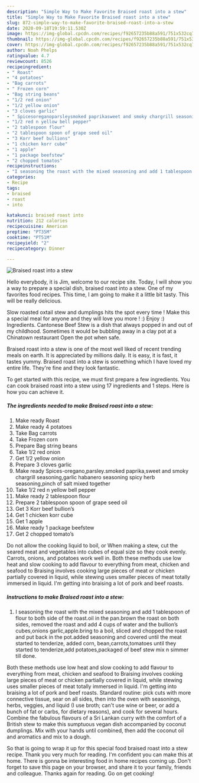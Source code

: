 ```yaml
---
description: "Simple Way to Make Favorite Braised roast into a stew"
title: "Simple Way to Make Favorite Braised roast into a stew"
slug: 872-simple-way-to-make-favorite-braised-roast-into-a-stew
date: 2020-09-18T19:59:11.530Z
image: https://img-global.cpcdn.com/recipes/f92657235b88a591/751x532cq70/braised-roast-into-a-stew-recipe-main-photo.jpg
thumbnail: https://img-global.cpcdn.com/recipes/f92657235b88a591/751x532cq70/braised-roast-into-a-stew-recipe-main-photo.jpg
cover: https://img-global.cpcdn.com/recipes/f92657235b88a591/751x532cq70/braised-roast-into-a-stew-recipe-main-photo.jpg
author: Noah Phelps
ratingvalue: 4.7
reviewcount: 8526
recipeingredient:
- " Roast"
- "4 potatoes"
- "Bag carrots"
- " Frozen corn"
- "Bag string beans"
- "1/2 red onion"
- "1/2 yellow onion"
- "3 cloves garlic"
- " Spicesoreganoparsleysmoked paprikasweet and smoky chargrill seasoninggarlic habanero seasoning spicy herb seasoningpinch of salt mixed together"
- "1/2 red n yellow bell pepper"
- "2 tablespoon flour"
- "2 tablespoon spoon of grape seed oil"
- "3 Korr beef bullions"
- "1 chicken korr cube"
- "1 apple"
- "1 package beefstew"
- "2 chopped tomatos"
recipeinstructions:
- "I seasoning the roast with the mixed seasoning and add 1 tablespoon of flour to both side of the roast.oil in the pan.brown the roast on both sides, removed the roast and add 4 cups of water and the bullion’s cubes,onions garlic,apple.bring to a boil, sliced and chopped the roast and put back in the pot.added seasoning and covered until the meat started to tenderize, added corn, bean,carrots,tomatoes until they started to tenderize,add potatoes,packaged of beef stew mix n simmer till done."
categories:
- Recipe
tags:
- braised
- roast
- into

katakunci: braised roast into 
nutrition: 212 calories
recipecuisine: American
preptime: "PT35M"
cooktime: "PT51M"
recipeyield: "2"
recipecategory: Dinner

---
```



![Braised roast into a stew](https://img-global.cpcdn.com/recipes/f92657235b88a591/751x532cq70/braised-roast-into-a-stew-recipe-main-photo.jpg)

Hello everybody, it is Jim, welcome to our recipe site. Today, I will show you a way to prepare a special dish, braised roast into a stew. One of my favorites food recipes. This time, I am going to make it a little bit tasty. This will be really delicious.

Slow roasted oxtail stew and dumplings hits the spot every time ! Make this a special meal for anyone and they will love you more ! :) Enjoy :) Ingredients. Cantonese Beef Stew is a dish that always popped in and out of my childhood. Sometimes it would be bubbling away in a clay pot at a Chinatown restaurant Open the pot when safe.

Braised roast into a stew is one of the most well liked of recent trending meals on earth. It is appreciated by millions daily. It is easy, it is fast, it tastes yummy. Braised roast into a stew is something which I have loved my entire life. They're fine and they look fantastic.


To get started with this recipe, we must first prepare a few ingredients. You can cook braised roast into a stew using 17 ingredients and 1 steps. Here is how you can achieve it.

<!--inarticleads1-->

##### The ingredients needed to make Braised roast into a stew:

1. Make ready  Roast
1. Make ready 4 potatoes
1. Take Bag carrots
1. Take  Frozen corn
1. Prepare Bag string beans
1. Take 1/2 red onion
1. Get 1/2 yellow onion
1. Prepare 3 cloves garlic
1. Make ready  Spices-oregano,parsley.smoked paprika,sweet and smoky chargrill seasoning,garlic habanero seasoning spicy herb seasoning,pinch of salt mixed together
1. Take 1/2 red n yellow bell pepper
1. Make ready 2 tablespoon flour
1. Prepare 2 tablespoon spoon of grape seed oil
1. Get 3 Korr beef bullion’s
1. Get 1 chicken korr cube
1. Get 1 apple
1. Make ready 1 package beefstew
1. Get 2 chopped tomato’s


Do not allow the cooking liquid to boil, or When making a stew, cut the seared meat and vegetables into cubes of equal size so they cook evenly. Carrots, onions, and potatoes work well in. Both these methods use low heat and slow cooking to add flavour to everything from meat, chicken and seafood to Braising involves cooking large pieces of meat or chicken partially covered in liquid, while stewing uses smaller pieces of meat totally immersed in liquid. I&#39;m getting into braising a lot of pork and beef roasts. 

<!--inarticleads2-->

##### Instructions to make Braised roast into a stew:

1. I seasoning the roast with the mixed seasoning and add 1 tablespoon of flour to both side of the roast.oil in the pan.brown the roast on both sides, removed the roast and add 4 cups of water and the bullion’s cubes,onions garlic,apple.bring to a boil, sliced and chopped the roast and put back in the pot.added seasoning and covered until the meat started to tenderize, added corn, bean,carrots,tomatoes until they started to tenderize,add potatoes,packaged of beef stew mix n simmer till done.


Both these methods use low heat and slow cooking to add flavour to everything from meat, chicken and seafood to Braising involves cooking large pieces of meat or chicken partially covered in liquid, while stewing uses smaller pieces of meat totally immersed in liquid. I&#39;m getting into braising a lot of pork and beef roasts. Standard routine: pick cuts with more connective tissue, sear on all sides, then into the oven with seasonings, herbs, veggies, and liquid (I use broth; can&#39;t use wine or beer, or add a bunch of fat or carbs, for dietary reasons), and cook for several hours. Combine the fabulous flavours of a Sri Lankan curry with the comfort of a British stew to make this sumptuous vegan dish accompanied by coconut dumplings. Mix with your hands until combined, then add the coconut oil and aromatics and mix to a dough. 

So that is going to wrap it up for this special food braised roast into a stew recipe. Thank you very much for reading. I'm confident you can make this at home. There is gonna be interesting food in home recipes coming up. Don't forget to save this page on your browser, and share it to your family, friends and colleague. Thanks again for reading. Go on get cooking!
